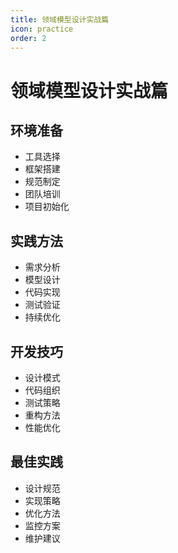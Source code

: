```yaml
---
title: 领域模型设计实战篇
icon: practice
order: 2
---
```


# 领域模型设计实战篇

## 环境准备
- 工具选择
- 框架搭建
- 规范制定
- 团队培训
- 项目初始化

## 实践方法
- 需求分析
- 模型设计
- 代码实现
- 测试验证
- 持续优化

## 开发技巧
- 设计模式
- 代码组织
- 测试策略
- 重构方法
- 性能优化

## 最佳实践
- 设计规范
- 实现策略
- 优化方法
- 监控方案
- 维护建议
